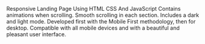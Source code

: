 Responsive Landing Page Using HTML CSS And JavaScript
Contains animations when scrolling.
Smooth scrolling in each section.
Includes a dark and light mode.
Developed first with the Mobile First methodology, then for desktop.
Compatible with all mobile devices and with a beautiful and pleasant user interface.
